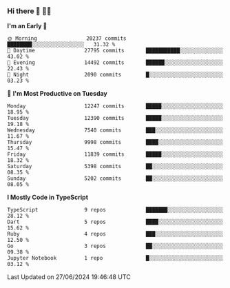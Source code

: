 ### Hi there 👋 🧑‍💻



<!--START_SECTION:waka-->
**I'm an Early 🐤** 

```text
🌞 Morning                20237 commits       ████████░░░░░░░░░░░░░░░░░   31.32 % 
🌆 Daytime                27795 commits       ███████████░░░░░░░░░░░░░░   43.02 % 
🌃 Evening                14492 commits       ██████░░░░░░░░░░░░░░░░░░░   22.43 % 
🌙 Night                  2090 commits        █░░░░░░░░░░░░░░░░░░░░░░░░   03.23 % 
```
📅 **I'm Most Productive on Tuesday** 

```text
Monday                   12247 commits       █████░░░░░░░░░░░░░░░░░░░░   18.95 % 
Tuesday                  12390 commits       █████░░░░░░░░░░░░░░░░░░░░   19.18 % 
Wednesday                7540 commits        ███░░░░░░░░░░░░░░░░░░░░░░   11.67 % 
Thursday                 9998 commits        ████░░░░░░░░░░░░░░░░░░░░░   15.47 % 
Friday                   11839 commits       █████░░░░░░░░░░░░░░░░░░░░   18.32 % 
Saturday                 5398 commits        ██░░░░░░░░░░░░░░░░░░░░░░░   08.35 % 
Sunday                   5202 commits        ██░░░░░░░░░░░░░░░░░░░░░░░   08.05 % 
```


**I Mostly Code in TypeScript** 

```text
TypeScript               9 repos             ███████░░░░░░░░░░░░░░░░░░   28.12 % 
Dart                     5 repos             ████░░░░░░░░░░░░░░░░░░░░░   15.62 % 
Ruby                     4 repos             ███░░░░░░░░░░░░░░░░░░░░░░   12.50 % 
Go                       3 repos             ██░░░░░░░░░░░░░░░░░░░░░░░   09.38 % 
Jupyter Notebook         1 repo              █░░░░░░░░░░░░░░░░░░░░░░░░   03.12 % 
```




 Last Updated on 27/06/2024 19:46:48 UTC
<!--END_SECTION:waka-->


